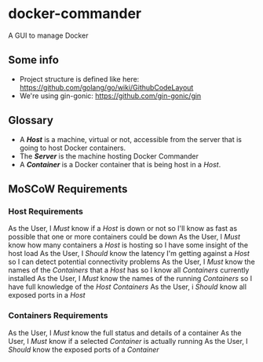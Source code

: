 docker-commander
=====
A GUI to manage Docker

## Some info
* Project structure is defined like here: https://github.com/golang/go/wiki/GithubCodeLayout
* We're using gin-gonic: https://github.com/gin-gonic/gin

## Glossary
* A ***Host*** is a machine, virtual or not, accessible from the server that is going to host Docker containers.
* The ***Server*** is the machine hosting Docker Commander
* A ***Container*** is a Docker container that is being host in a *Host*.

## MoSCoW Requirements

### Host Requirements
As the User, I *Must* know if a *Host* is down or not so I'll know as fast as possible that one or more containers could be down
As the User, I *Must* know how many containers a *Host* is hosting so I have some insight of the host load
As the User, I *Should* know the latency I'm getting against a *Host* so I can detect potential connectivity problems
As the User, I *Must* know the names of the *Containers* that a *Host* has so I know all *Containers* currently installed
As the User, I *Must* know the names of the running *Containers* so I have full knowledge of the *Host* *Containers*
As the User, i *Should* know all exposed ports in a *Host*

### Containers Requirements
As the User, I *Must* know the full status and details of a container
As the User, I *Must* know if a selected *Container* is actually running
As the User, I *Should* know the exposed ports of a *Container*
